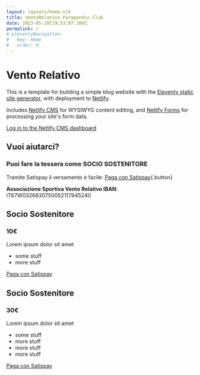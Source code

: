 ```yaml
---
layout: layouts/home.njk
title: VentoRelativo Parapendio Club
date: 2023-05-20T19:53:07.109Z
permalink: /
# eleventyNavigation:
#   key: Home
#   order: 0
---
```

# Vento Relativo

This is a template for building a simple blog website with the [Eleventy static site generator](https://www.11ty.dev), with deployment to [Netlify](https://www.netlify.com).

Includes [Netlify CMS](https://www.netlifycms.org) for WYSIWYG content editing, and [Netlify Forms](https://www.netlify.com/docs/form-handling) for processing your site's form data.

[Log in to the Netlify CMS dashboard](/admin/)

<section class="full-width bg-red section-satispay">
<h2>Vuoi  aiutarci?</h2>
<h3>Puoi fare la tessera come SOCIO SOSTENITORE</h3>

Tramite Satispay il versamento è facile:
[Paga con Satispay](https://tag.satispay.com/dk_txOSIuSjguNLePMkOAjl?amount=1000&currency=EUR){.button}

**Associazione Sportiva Vento Relativo IBAN**:
IT67W0326830750052117945240
</section>


<section class="full-width bg-grey">
<div class="pricing">

  <div class="pricing-card">
    <h2>Socio Sostenitore</h2>
    <div class="pricing-card__body">
      <h3>10€</h3>
      <p>Lorem ipsum dolor sit amet</p>
      <ul>
        <li>some stuff</li>
        <li>more stuff</li>
      </ul>
      <p>
        <a href="https://tag.satispay.com/dk_txOSIuSjguNLePMkOAjl?amount=1000&amp;currency=EUR" class="button" target="_blank" rel="noopener">Paga con Satispay</a>
      </p>
    </div>
  </div>

  <div class="pricing-card pricing-card--highlight">
    <h2>Socio Sostenitore</h2>
    <div class="pricing-card__body">
      <h3>30€</h3>
      <p>Lorem ipsum dolor sit amet</p>
      <ul>
        <li>some stuff</li>
        <li>more stuff</li>
        <li>more stuff</li>
        <li>more stuff</li>
      </ul>
      <p>
        <a href="https://tag.satispay.com/dk_txOSIuSjguNLePMkOAjl?amount=1000&amp;currency=EUR" class="button" target="_blank" rel="noopener">Paga con Satispay</a>
      </p>
    </div>
  </div>

</div>
</section>